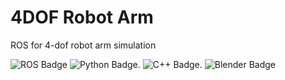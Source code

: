 # 4DOF Robot Arm
ROS for 4-dof robot arm simulation

![ROS Badge](https://img.shields.io/badge/ROS-22314E?logo=ros&logoColor=fff&style=flat) ![Python Badge](https://img.shields.io/badge/Python-3776AB?logo=python&logoColor=fff&style=flat). ![C++ Badge](https://img.shields.io/badge/C%2B%2B-00599C?logo=cplusplus&logoColor=fff&style=flat). ![Blender Badge](https://img.shields.io/badge/Blender-F5792A?logo=blender&logoColor=fff&style=flat)

